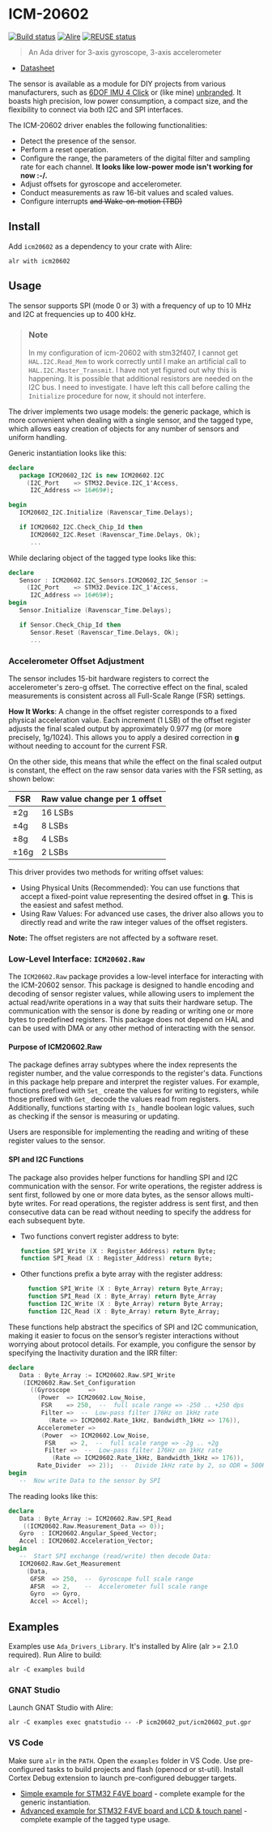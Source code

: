 # ICM-20602

[![Build status](https://github.com/reznikmm/icm20602/actions/workflows/alire.yml/badge.svg)](https://github.com/reznikmm/icm20602/actions/workflows/alire.yml)
[![Alire](https://img.shields.io/endpoint?url=https://alire.ada.dev/badges/icm20602.json)](https://alire.ada.dev/crates/icm20602.html)
[![REUSE status](https://api.reuse.software/badge/github.com/reznikmm/icm20602)](https://api.reuse.software/info/github.com/reznikmm/icm20602)

> An Ada driver for 3-axis gyroscope, 3-axis accelerometer

- [Datasheet](https://invensense.tdk.com/download-pdf/icm-20602-datasheet/)

The sensor is available as a module for DIY projects from various
manufacturers, such as
[6DOF IMU 4 Click](https://www.mikroe.com/6dof-imu-4-click)
or (like mine) [unbranded](https://aliexpress.com/item/1005003998548428.html).
It boasts high precision, low power consumption, a compact size, and the
flexibility to connect via both I2C and SPI interfaces.

The ICM-20602 driver enables the following functionalities:

- Detect the presence of the sensor.
- Perform a reset operation.
- Configure the range, the parameters of the digital filter and sampling rate
  for each channel. **It looks like low-power mode isn't working for now :-/.**
- Adjust offsets for gyroscope and accelerometer.
- Conduct measurements as raw 16-bit values and scaled values.
- Configure interrupts ~~and Wake-on-motion (TBD)~~

## Install

Add `icm20602` as a dependency to your crate with Alire:

    alr with icm20602

## Usage

The sensor supports SPI (mode 0 or 3) with a frequency of up to 10 MHz
and I2C at frequencies up to 400 kHz.

> ### Note
>
> In my configuration of icm-20602 with stm32f407, I cannot get
> `HAL.I2C.Read_Mem` to work correctly until I make an artificial call to
> `HAL.I2C.Master_Transmit`. I have not yet figured out why this is happening.
> It is possible that additional resistors are needed on the I2C bus.
> I need to investigate. I have left this call before calling the `Initialize`
> procedure for now, it should not interfere.

The driver implements two usage models: the generic package, which is more
convenient when dealing with a single sensor, and the tagged type, which
allows easy creation of objects for any number of sensors and uniform handling.

Generic instantiation looks like this:

```ada
declare
   package ICM20602_I2C is new ICM20602.I2C
     (I2C_Port    => STM32.Device.I2C_1'Access,
      I2C_Address => 16#69#);

begin
   ICM20602_I2C.Initialize (Ravenscar_Time.Delays);

   if ICM20602_I2C.Check_Chip_Id then
      ICM20602_I2C.Reset (Ravenscar_Time.Delays, Ok);
      ...
```

While declaring object of the tagged type looks like this:

```ada
declare
   Sensor : ICM20602.I2C_Sensors.ICM20602_I2C_Sensor :=
     (I2C_Port    => STM32.Device.I2C_1'Access,
      I2C_Address => 16#69#);
begin
   Sensor.Initialize (Ravenscar_Time.Delays);

   if Sensor.Check_Chip_Id then
      Sensor.Reset (Ravenscar_Time.Delays, Ok);
      ...
```

### Accelerometer Offset Adjustment

The sensor includes 15-bit hardware registers to correct the accelerometer's
zero-g offset. The corrective effect on the final, scaled measurements is
consistent across all Full-Scale Range (FSR) settings.

**How It Works**:
A change in the offset register corresponds to a fixed physical acceleration
value. Each increment (1 LSB) of the offset register adjusts the final scaled
output by approximately 0.977 mg (or more precisely, 1g/1024). This allows you
to apply a desired correction in **g** without needing to account for
the current FSR.

On the other side, this means that while the effect on the final scaled output
is constant, the effect on the raw sensor data varies with the FSR setting,
as shown below:

|FSR    | Raw value change per 1 offset |
|-------|---------|
| ±2g   | 16 LSBs |
| ±4g   | 8 LSBs  |
| ±8g   | 4 LSBs  |
| ±16g  | 2 LSBs  |

This driver provides two methods for writing offset values:

* Using Physical Units (Recommended): You can use functions that accept
  a fixed-point value representing the desired offset in **g**.
  This is the easiest and safest method.
*  Using Raw Values: For advanced use cases, the driver also allows you
   to directly read and write the raw integer values of the offset
   registers.

**Note:** The offset registers are not affected by a software reset.

### Low-Level Interface: `ICM20602.Raw`

The `ICM20602.Raw` package provides a low-level interface for interacting with
the ICM-20602 sensor. This package is designed to handle encoding and decoding
of sensor register values, while allowing users to implement the actual
read/write operations in a way that suits their hardware setup. The
communication with the sensor is done by reading or writing one or more bytes
to predefined registers. This package does not depend on HAL and can be used
with DMA or any other method of interacting with the sensor.

#### Purpose of ICM20602.Raw

The package defines array subtypes where the index represents the register
number, and the value corresponds to the register's data. Functions in this
package help prepare and interpret the register values. For example, functions
prefixed with `Set_` create the values for writing to registers, while those
prefixed with `Get_` decode the values read from registers. Additionally,
functions starting with `Is_` handle boolean logic values, such as checking
if the sensor is measuring or updating.

Users are responsible for implementing the reading and writing of these
register values to the sensor.

#### SPI and I2C Functions

The package also provides helper functions for handling SPI and I2C
communication with the sensor. For write operations, the register
address is sent first, followed by one or more data bytes, as the
sensor allows multi-byte writes. For read operations, the register
address is sent first, and then consecutive data can be read without
needing to specify the address for each subsequent byte.

- Two functions convert register address to byte:

  ```ada
  function SPI_Write (X : Register_Address) return Byte;
  function SPI_Read (X : Register_Address) return Byte;
  ```

- Other functions prefix a byte array with the register address:

  ```ada
    function SPI_Write (X : Byte_Array) return Byte_Array;
    function SPI_Read (X : Byte_Array) return Byte_Array
    function I2C_Write (X : Byte_Array) return Byte_Array;
    function I2C_Read (X : Byte_Array) return Byte_Array;
  ```

These functions help abstract the specifics of SPI and I2C communication,
making it easier to focus on the sensor’s register interactions without
worrying about protocol details. For example, you configure the sensor
by specifying the Inactivity duration and the IRR filter:

```ada
declare
   Data : Byte_Array := ICM20602.Raw.SPI_Write
    (ICM20602.Raw.Set_Configuration
      ((Gyroscope     =>
        (Power  => ICM20602.Low_Noise,
         FSR    => 250,  --  full scale range => -250 .. +250 dps
         Filter =>  --  Low-pass filter 176Hz on 1kHz rate
           (Rate => ICM20602.Rate_1kHz, Bandwidth_1kHz => 176)),
        Accelerometer =>
         (Power  => ICM20602.Low_Noise,
          FSR    => 2,  --  full scale range => -2g .. +2g
          Filter =>  --  Low-pass filter 176Hz on 1kHz rate
            (Rate => ICM20602.Rate_1kHz, Bandwidth_1kHz => 176)),
        Rate_Divider  => 2));  --  Divide 1kHz rate by 2, so ODR = 500Hz
begin
   --  Now write Data to the sensor by SPI
```

The reading looks like this:

```ada
declare
   Data : Byte_Array := ICM20602.Raw.SPI_Read
    ((ICM20602.Raw.Measurement_Data => 0));
   Gyro  : ICM20602.Angular_Speed_Vector;
   Accel : ICM20602.Acceleration_Vector;
begin
   --  Start SPI exchange (read/write) then decode Data:
   ICM20602.Raw.Get_Measurement
     (Data,
      GFSR  => 250,  --  Gyroscope full scale range
      AFSR  => 2,    --  Accelerometer full scale range
      Gyro  => Gyro,
      Accel => Accel);
```

## Examples

Examples use `Ada_Drivers_Library`. It's installed by Alire (alr >= 2.1.0 required).
Run Alire to build:

    alr -C examples build

### GNAT Studio

Launch GNAT Studio with Alire:

    alr -C examples exec gnatstudio -- -P icm20602_put/icm20602_put.gpr

### VS Code

Make sure `alr` in the `PATH`.
Open the `examples` folder in VS Code. Use pre-configured tasks to build
projects and flash (openocd or st-util). Install Cortex Debug extension
to launch pre-configured debugger targets.

- [Simple example for STM32 F4VE board](examples/icm20602_put) - complete
  example for the generic instantiation.
- [Advanced example for STM32 F4VE board and LCD & touch panel](examples/icm20602_lcd) -
  complete example of the tagged type usage.

